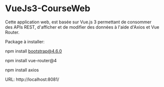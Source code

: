 # VueJs3-CourseWeb

Cette application web, est basée sur Vue.js 3 permettant de consommer des APIs REST, d'afficher et de modifier des données à l'aide d'Axios et Vue Router.


Package à installer:

npm install bootstrap@4.6.0

npm install vue-router@4

npm install axios


URL: http://localhost:8081/
